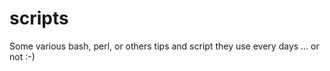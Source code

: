 scripts
=======

  Some various bash, perl, or others tips and script they use every days ... or not :-)

